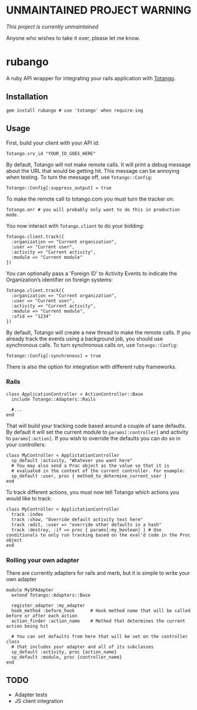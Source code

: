 UNMAINTAINED PROJECT WARNING
============================

*This project is currently unmaintained*

Anyone who wishes to take it over, please let me know.

rubango
================

A ruby API wrapper for integrating your rails application with [Totango](http://www.totango.com).

Installation
------------

    gem install rubango # use 'totango' when require-ing

Usage
-----

First, build your client with your API id:

    Totango.srv_id "YOUR_ID_GOES_HERE"

By default, Totango will not make remote calls. It will print a debug message about the URL that would be getting hit. This message can be annoying when testing. To turn the message off, use `Totango::Config`:

    Totango::Config[:suppress_output] = true

To make the remote call to totango.com you must turn the tracker on:

    Totango.on! # you will probably only want to do this in production mode.

You now interact with `Totango.client` to do your bidding:

    Totango.client.track({
      :organization => "Current organization",
      :user => "Current user",
      :activity => "Current activity",
      :module => "Current module"
    })

You can optionally pass a 'Foreign ID' to Activity Events to indicate the Organization’s identifier on foreign systems:

    Totango.client.track({
      :organization => "Current organization",
      :user => "Current user",
      :activity => "Current activity",
      :module => "Current module",
      :ofid => "1234"
    })

By default, Totango will create a new thread to make the remote calls. If you already track the events using a background job, you should use synchronous calls. To turn synchronous calls on, use `Totango::Config`:

    Totango::Config[:synchronous] = true

There is also the option for integration with different ruby frameworks.

### Rails

    class ApplicationController < ActionController::Base
      include Totango::Adapters::Rails

      #...
    end

That will build your tracking code based around a couple of sane defaults. By default it will set the current module to `params[:controller]` and activity to `params[:action]`. If you wish to override the defaults you can do so in your controllers:

    class MyController < ApplictationController
      sp_default :activity, "Whatever you want here"
      # You may also send a Proc object as the value so that it is
      # evaluated in the context of the current controller. For example:
      sp_default :user, proc { method_to_determine_current_user }
    end

To track different actions, you must now tell Totango which actions you would like to track:

    class MyController < ApplictationController
      track :index
      track :show, "Override default activity text here"
      track :edit, :user => "override other defaults in a hash"
      track :destroy, :if => proc { params[:my_boolean] } # Use conditionals to only run tracking based on the eval'd code in the Proc object
    end

### Rolling your own adapter

There are currently adapters for rails and merb, but it is simple to write your own adapter

    module MySPAdapter
      extend Totango::Adapters::Base

      register_adapter :my_adapter
      hook_method :before_hook      # Hook method name that will be called before or after each action
      action_finder :action_name    # Method that determines the current action being hit

      # You can set defaults from here that will be set on the controller class
      # that includes your adapter and all of its subclasses
      sp_default :activity, proc {action_name}
      sp_default :module, proc {controller_name}
    end

TODO
----

* Adapter tests
* JS client integration

